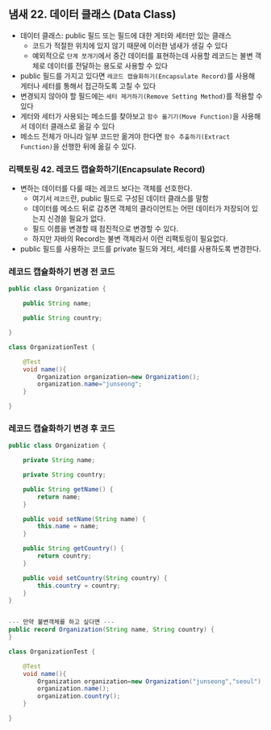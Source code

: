 ## 냄새 22. 데이터 클래스 (Data Class)
- 데이터 클래스: public 필드 또는 필드에 대한 게터와 세터만 있는 클래스
  - 코드가 적절한 위치에 있지 않기 때문에 이러한 냄새가 생길 수 있다
  - 예외적으로 `단계 쪼개기`에서 중간 데이터를 표현하는데 사용할 레코드는 불변 객체로 데이터를 전달하는 용도로 사용할 수 있다
- public 필드를 가지고 있다면 `레코드 캡슐화하기(Encapsulate Record)`를 사용해 게터나 세터를 통해서 접근하도록 고칠 수 있다
- 변경되지 않아야 할 필드에는 `세터 제거하기(Remove Setting Method)`를 적용할 수 있다
- 게터와 세터가 사용되는 메소드를 찾아보고 `함수 옮기기(Move Function)`을 사용해서 데이터 클래스로 옮길 수 있다
- 메소드 전체가 아니라 일부 코드만 옮겨야 한다면 `함수 추출하기(Extract Function)`을 선행한 뒤에 옮길 수 있다.

### 리팩토링 42. 레코드 캡슐화하기(Encapsulate Record)
- 변하는 데이터를 다룰 때는 레코드 보다는 객체를 선호한다.
  - 여기서 `레코드`란, public 필드로 구성된 데이터 클래스를 말함
  - 데이터를 메소드 뒤로 감추면 객체의 클라이언트는 어떤 데이터가 저장되어 있는지 신경쓸 필요가 없다.
  - 필드 이름을 변경할 때 점진적으로 변경할 수 있다.
  - 하지만 자바의 Record는 불변 객체라서 이런 리팩토링이 필요없다.
- public 필드를 사용하는 코드를 private 필드와 게터, 세터를 사용하도록 변경한다.

### 레코드 캡슐화하기 변경 전 코드
```java
public class Organization {

    public String name;

    public String country;

}

class OrganizationTest {

    @Test
    void name(){
        Organization organization=new Organization();
        organization.name="junseong";
    }

}
```

### 레코드 캡슐화하기 변경 후 코드
```java
public class Organization {

    private String name;

    private String country;

    public String getName() {
        return name;
    }

    public void setName(String name) {
        this.name = name;
    }

    public String getCountry() {
        return country;
    }

    public void setCountry(String country) {
        this.country = country;
    }
}


--- 만약 불변객체를 하고 싶다면 ---
public record Organization(String name, String country) {
}

class OrganizationTest {

    @Test
    void name(){
        Organization organization=new Organization("junseong","seoul");
        organization.name();
        organization.country();
    }

}


```
